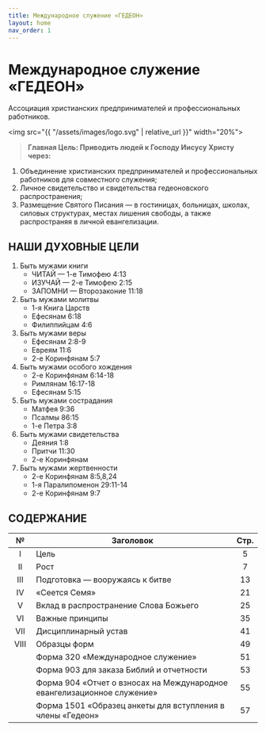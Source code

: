 ```yaml
---
title: Международное служение «ГЕДЕОН»
layout: home
nav_order: 1
---
```


# Международное служение «ГЕДЕОН»

Ассоциация христианских предпринимателей и профессиональных работников.

<img src="{{ "/assets/images/logo.svg" | relative_url }}" width="20%">

> **Главная Цель: Приводить людей к Господу Иисусу Христу через:**

1. Объединение христианских предпринимателей и профессиональных работников для совместного служения;
2. Личное свидетельство и свидетельства гедеоновского распространения;
3. Размещение Святого Писания — в гостиницах, больницах, школах, силовых структурах,
    местах лишения свободы, а также распространяя в личной евангелизации.
   
## НАШИ ДУХОВНЫЕ ЦЕЛИ

1. Быть мужами книги
    + ЧИТАЙ — 1-е Тимофею 4:13
    + ИЗУЧАЙ — 2-е Тимофею 2:15
    + ЗАПОМНИ — Второзаконие 11:18
2. Быть мужами молитвы
    + 1-я Книга Царств
    + Ефесянам 6:18
    + Филиппийцам 4:6
3. Быть мужами веры
    + Ефесянам 2:8-9
    + Евреям 11:6
    + 2-е Коринфянам 5:7
4. Быть мужами особого хождения
    + 2-е Коринфянам 6:14-18
    + Римлянам 16:17-18
    + Ефесянам 5:15
5. Быть мужами сострадания
    + Матфея 9:36
    + Псалмы 86:15
    + 1-e Петра 3:8
6. Быть мужами свидетельства
    + Деяния 1:8
    + Притчи 11:30
    + 2-е Коринфянам
7. Быть мужами жертвенности
    + 2-е Коринфянам 8:5,8,24
    + 1-я Паралипоменон 29:11-14
    + 2-е Коринфянам 9:7

## СОДЕРЖАНИЕ

<table> <thead> <tr> <th style="width:2em;text-align: center">№</th> <th style="text-align: center">Заголовок</th> <th style="width:2em;text-align: center">Стр.</th> </tr> </thead> <tbody> <tr> <td style="text-align: center">I</td> <td style="text-align: left">Цель</td> <td style="text-align: center">5</td> </tr> <tr> <td style="text-align: center">II</td> <td style="text-align: left">Рост</td> <td style="text-align: center">7</td> </tr> <tr> <td style="text-align: center">III</td> <td style="text-align: left">Подготовка — вооружаясь к битве</td> <td style="text-align: center">13</td> </tr> <tr> <td style="text-align: center">IV</td> <td style="text-align: left">«Сеется Семя»</td> <td style="text-align: center">21</td> </tr> <tr> <td style="text-align: center">V</td> <td style="text-align: left">Вклад в распространение Слова Божьего</td> <td style="text-align: center">25</td> </tr> <tr> <td style="text-align: center">VI</td> <td style="text-align: left">Важные принципы</td> <td style="text-align: center">35</td> </tr> <tr> <td style="text-align: center">VII</td> <td style="text-align: left">Дисциплинарный устав</td> <td style="text-align: center">41</td> </tr> <tr> <td style="text-align: center">VIII</td> <td style="text-align: left">Образцы форм</td> <td style="text-align: center">49</td> </tr> <tr> <td style="text-align: center">&nbsp;</td> <td style="text-align: left">Форма 320 «Международное служение»</td> <td style="text-align: center">51</td> </tr> <tr> <td style="text-align: center">&nbsp;</td> <td style="text-align: left">Форма 903 для заказа Библий и отчетности</td> <td style="text-align: center">53</td> </tr> <tr> <td style="text-align: center">&nbsp;</td> <td style="text-align: left">Форма 904 «Отчет о взносах на Международное евангелизационное служение»</td> <td style="text-align: center">55</td> </tr> <tr> <td style="text-align: center">&nbsp;</td> <td style="text-align: left">Форма 1501 «Образец анкеты для вступления в члены «Гедеон»</td> <td style="text-align: center">57</td> </tr> </tbody> </table>
